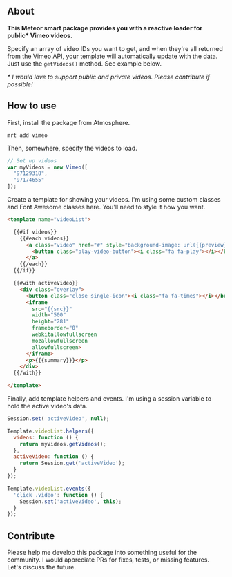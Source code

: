 About
-----

__This Meteor smart package provides you with a reactive loader for public* Vimeo videos.__

Specify an array of video IDs you want to get, and when they're all returned from the Vimeo API, your template will automatically update with the data. Just use the `getVideos()` method. See example below.

_* I would love to support public and private videos. Please contribute if possible!_

How to use
----------

First, install the package from Atmosphere.

`mrt add vimeo`

Then, somewhere, specify the videos to load.

```javascript
// Set up videos
var myVideos = new Vimeo([
  "97129318",
  "97174655"
]);
```

Create a template for showing your videos. I'm using some custom classes and Font Awesome classes here. You'll need to style it how you want.

```html
<template name="videoList">

  {{#if videos}}
    {{#each videos}}
      <a class="video" href="#" style="background-image: url({{preview}})">
        <button class="play-video-button"><i class="fa fa-play"></i></button>
      </a>
    {{/each}}
  {{/if}}

  {{#with activeVideo}}
    <div class="overlay">
      <button class="close single-icon"><i class="fa fa-times"></i></button>
      <iframe
        src="{{src}}"
        width="500"
        height="281"
        frameborder="0"
        webkitallowfullscreen
        mozallowfullscreen
        allowfullscreen>
      </iframe>
      <p>{{{summary}}}</p>
    </div>
  {{/with}}

</template>
```

Finally, add template helpers and events. I'm using a session variable to hold the active video's data.

```javascript
Session.set('activeVideo', null);

Template.videoList.helpers({
  videos: function () {
    return myVideos.getVideos();
  },
  activeVideo: function () {
    return Session.get('activeVideo');
  }
});

Template.videoList.events({
  'click .video': function () {
    Session.set('activeVideo', this);
  }
});
```

Contribute
----------

Please help me develop this package into something useful for the community. I would appreciate PRs for fixes, tests, or missing features. Let's discuss the future.
